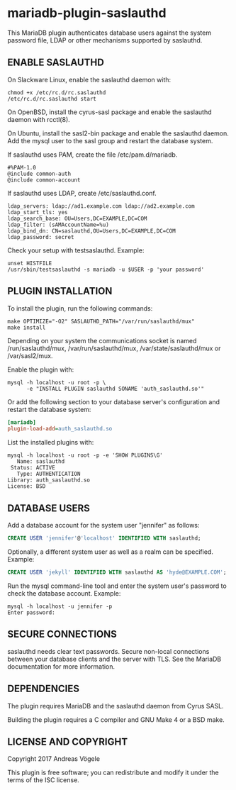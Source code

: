 # mariadb-plugin-saslauthd

This MariaDB plugin authenticates database users against the system password
file, LDAP or other mechanisms supported by saslauthd.

## ENABLE SASLAUTHD

On Slackware Linux, enable the saslauthd daemon with:

```
chmod +x /etc/rc.d/rc.saslauthd
/etc/rc.d/rc.saslauthd start
```

On OpenBSD, install the cyrus-sasl package and enable the saslauthd daemon
with rcctl(8).

On Ubuntu, install the sasl2-bin package and enable the saslauthd daemon. Add
the mysql user to the sasl group and restart the database system.

If saslauthd uses PAM, create the file /etc/pam.d/mariadb.

```
#%PAM-1.0
@include common-auth
@include common-account
```

If saslauthd uses LDAP, create /etc/saslauthd.conf.

```
ldap_servers: ldap://ad1.example.com ldap://ad2.example.com
ldap_start_tls: yes
ldap_search_base: OU=Users,DC=EXAMPLE,DC=COM
ldap_filter: (sAMAccountName=%u)
ldap_bind_dn: CN=saslauthd,OU=Users,DC=EXAMPLE,DC=COM
ldap_password: secret
```

Check your setup with testsaslauthd. Example:

```
unset HISTFILE
/usr/sbin/testsaslauthd -s mariadb -u $USER -p 'your password'
```

## PLUGIN INSTALLATION

To install the plugin, run the following commands:

```
make OPTIMIZE="-O2" SASLAUTHD_PATH="/var/run/saslauthd/mux"
make install
```

Depending on your system the communications socket is named
/run/saslauthd/mux, /var/run/saslauthd/mux, /var/state/saslauthd/mux or
/var/sasl2/mux.

Enable the plugin with:

```
mysql -h localhost -u root -p \
      -e "INSTALL PLUGIN saslauthd SONAME 'auth_saslauthd.so'"
```

Or add the following section to your database server's configuration and
restart the database system:

```INI
[mariadb]
plugin-load-add=auth_saslauthd.so
```

List the installed plugins with:

```
mysql -h localhost -u root -p -e 'SHOW PLUGINS\G'
   Name: saslauthd
 Status: ACTIVE
   Type: AUTHENTICATION
Library: auth_saslauthd.so
License: BSD
```

## DATABASE USERS

Add a database account for the system user "jennifer" as follows:

```SQL
CREATE USER 'jennifer'@'localhost' IDENTIFIED WITH saslauthd;
```

Optionally, a different system user as well as a realm can be specified.
Example:

```SQL
CREATE USER 'jekyll' IDENTIFIED WITH saslauthd AS 'hyde@EXAMPLE.COM';
```

Run the mysql command-line tool and enter the system user's password to
check the database account. Example:

```
mysql -h localhost -u jennifer -p
Enter password:
```

## SECURE CONNECTIONS

saslauthd needs clear text passwords. Secure non-local connections
between your database clients and the server with TLS. See the MariaDB
documentation for more information.

## DEPENDENCIES

The plugin requires MariaDB and the saslauthd daemon from Cyrus SASL.

Building the plugin requires a C compiler and GNU Make 4 or a BSD make.

## LICENSE AND COPYRIGHT

Copyright 2017 Andreas Vögele

This plugin is free software; you can redistribute and modify it under the
terms of the ISC license.

